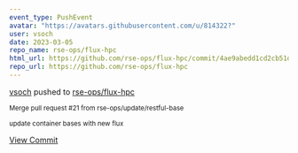 ```yaml
---
event_type: PushEvent
avatar: "https://avatars.githubusercontent.com/u/814322?"
user: vsoch
date: 2023-03-05
repo_name: rse-ops/flux-hpc
html_url: https://github.com/rse-ops/flux-hpc/commit/4ae9abedd1cd2cb51d5284ba6a5be92e32735b73
repo_url: https://github.com/rse-ops/flux-hpc
---
```


<a href='https://github.com/vsoch' target='_blank'>vsoch</a> pushed to <a href='https://github.com/rse-ops/flux-hpc' target='_blank'>rse-ops/flux-hpc</a>

<small>Merge pull request #21 from rse-ops/update/restful-base

update container bases with new flux</small>

<a href='https://github.com/rse-ops/flux-hpc/commit/4ae9abedd1cd2cb51d5284ba6a5be92e32735b73' target='_blank'>View Commit</a>